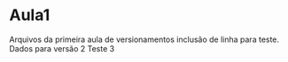 ﻿# Aula1
Arquivos da primeira aula de versionamentos
inclusão de linha para teste.
Dados para versão 2
Teste 3